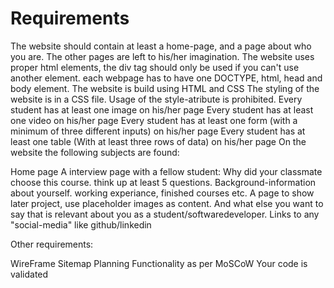 # Requirements

The website should contain at least a home-page, and a page about who you are. The other pages are left to his/her imagination.
The website uses proper html elements, the div tag should only be used if you can't use another element.
each webpage has to have one DOCTYPE, html, head and body element.
The website is build using HTML and CSS
The styling of the website is in a CSS file. Usage of the style-atribute is prohibited.
Every student has at least one image on his/her page
Every student has at least one video on his/her page
Every student has at least one form (with a minimum of three different inputs) on his/her page
Every student has at least one table (With at least three rows of data) on his/her page
On the website the following subjects are found:

Home page
A interview page with a fellow student: Why did your classmate choose this course. think up at least 5 questions.
Background-information about yourself. working experiance, finished courses etc.
A page to show later project, use placeholder images as content.
And what else you want to say that is relevant about you as a student/softwaredeveloper.
Links to any "social-media" like github/linkedin

Other requirements:

WireFrame
Sitemap
Planning
Functionality as per MoSCoW
Your code is validated
